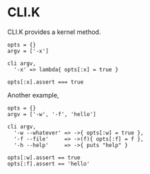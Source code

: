 # CLI.K

CLI.K provides a kernel method.

    opts = {}
    argv = ['-x']

    cli argv,
      '-x' => lambda{ opts[:x] = true }

    opts[:x].assert === true

Another example,

    opts = {}
    argv = ['-w', '-f', 'hello']

    cli argv,
      '-w --whatever' => ->{ opts[:w] = true },
      '-f --file'     => ->(f){ opts[:f] = f },
      '-h --help'     => ->{ puts "help" }

    opts[:w].assert == true
    opts[:f].assert == 'hello'

